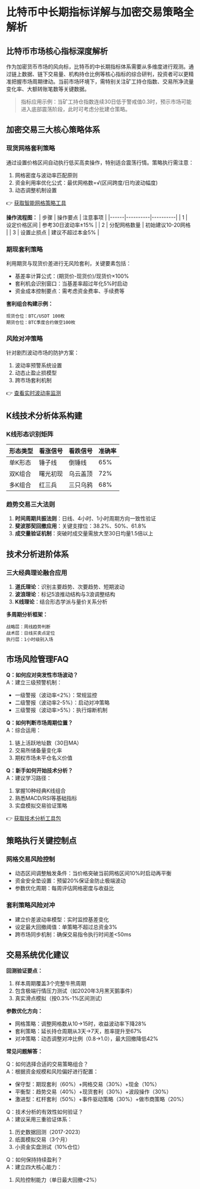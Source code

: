 # 比特币中长期指标详解与加密交易策略全解析

## 比特币市场核心指标深度解析
作为加密货币市场的风向标，比特币的中长期指标体系需要从多维度进行观测。通过链上数据、链下交易量、机构持仓比例等核心指标的综合研判，投资者可以更精准把握市场周期律动。当前市场环境下，需特别关注矿工持仓指数、交易所净流量变化率、大额转账笔数等关键数据。

> 指标应用示例：当矿工持仓指数连续30日低于警戒值0.3时，预示市场可能进入底部震荡阶段，此时可考虑分批建仓策略。

## 加密交易三大核心策略体系

### 现货网格套利策略
通过设置价格区间自动执行低买高卖操作，特别适合震荡行情。策略执行需注意：
1. 网格密度与波动率匹配原则
2. 资金利用率优化公式：最优网格数=√(区间跨度/日均波动幅度)
3. 动态调整机制设置

👉 [获取智能网格策略工具](https://bit.ly/okx_welcome)

**操作流程图：**
| 步骤 | 操作要点 | 注意事项 |
|------|----------|----------|
| 1 | 设定价格区间 | 参考30日波动率±15% |
| 2 | 分配网格数量 | 初始建议10-20网格 |
| 3 | 设置止损点 | 建议不超过本金5% |

### 期现套利策略
利用期货与现货价差进行无风险套利，关键要素包括：
- 基差率计算公式：(期货价-现货价)/现货价×100%
- 套利机会识别窗口：当基差率超过年化5%时启动
- 资金成本控制要点：需考虑资金费率、手续费等

**套利组合构建示例：**
```
现货仓位：BTC/USDT 100枚
期货仓位：BTC季度合约做空100枚
```

### 风险对冲策略
针对剧烈波动市场的防护方案：
1. 波动率预警系统设置
2. 动态止盈止损模型
3. 跨市场套利机制

👉 [查看实时波动率监测](https://bit.ly/okx_welcome)

## K线技术分析体系构建

### K线形态识别矩阵
| 形态类型 | 看涨信号 | 看跌信号 | 准确率 |
|----------|----------|----------|--------|
| 单K形态 | 锤子线 | 倒锤线 | 65% |
| 双K组合 | 曙光初现 | 乌云盖顶 | 72% |
| 多K组合 | 红三兵 | 三只乌鸦 | 68% |

### 趋势交易三大法则
1. **时间周期共振法则**：日线、4小时、1小时周期方向一致性验证
2. **斐波那契回撤应用**：关键支撑位：38.2%、50%、61.8%
3. **成交量验证机制**：突破时成交量需放大至30日均量1.5倍以上

## 技术分析进阶体系

### 三大经典理论融合应用
1. **道氏理论**：识别主要趋势、次要趋势、短期波动
2. **波浪理论**：标记5浪推动结构与3浪调整结构
3. **K线理论**：结合形态学派与量价关系分析

**多周期分析框架：**
```
战略层：周线趋势判断
战术层：日线买卖点定位
执行层：1小时级别入场
```

## 市场风险管理FAQ

**Q：如何应对突发性市场波动？**  
A：建立三级预警机制：  
- 一级警报（波动率<2%）：常规监控  
- 二级警报（波动率2-5%）：启动对冲策略  
- 三级警报（波动率>5%）：执行熔断机制  

**Q：如何判断市场周期位置？**  
A：综合运用：
1. 链上活跃地址数（30日MA）
2. 交易所储备量变化率
3. 期权市场未平仓名义价值

**Q：新手如何开始技术分析？**  
A：建议学习路径：
1. 掌握10种经典K线组合
2. 熟悉MACD/RSI等基础指标
3. 实盘模拟交易验证策略

👉 [获取技术分析工具包](https://bit.ly/okx_welcome)

## 策略执行关键控制点

### 网格交易风险控制
- 动态区间调整触发条件：当价格突破当前网格区间10%时启动再平衡
- 资金安全垫设置：预留20%保证金防止极端波动
- 参数优化周期：每周评估网格密度与收益比

### 套利策略风险对冲
- 建立价差波动率模型：实时监控基差变化
- 设定最大回撤阈值：单策略不超过总资金3%
- 跨市场同步机制：确保交易指令执行时间差<50ms

## 交易系统优化建议

**回测验证要点：**
1. 样本周期覆盖3个完整牛熊周期
2. 包含极端行情压力测试（如2020年3月黑天鹅事件）
3. 真实滑点模拟（按0.3%-1%区间测试）

**参数优化方向：**
- 网格策略：调整网格数从10→15时，收益波动率下降28%
- 套利策略：延长持仓周期从3天→7天，胜率提升至67%
- 对冲策略：动态调整对冲比例（0.8→1.0），最大回撤降低42%

**常见问题解答：**

Q：如何选择合适的交易策略组合？  
A：根据资金规模和风险偏好进行配置：  
- 保守型：期现套利（60%）+网格交易（30%）+现金（10%）  
- 平衡型：趋势交易（40%）+现货套利（30%）+波段操作（30%）  
- 激进型：杠杆套利（50%）+事件驱动策略（30%）+做市商策略（20%）

Q：技术分析的有效性如何验证？  
A：建议采用三重验证体系：  
1. 历史数据回测（2017-2023）  
2. 纸面模拟交易（3个月）  
3. 小资金实盘测试（10%仓位）

Q：如何保持持续盈利？  
A：建立四大核心能力：  
1. 风险控制能力（单日最大回撤<2%）  